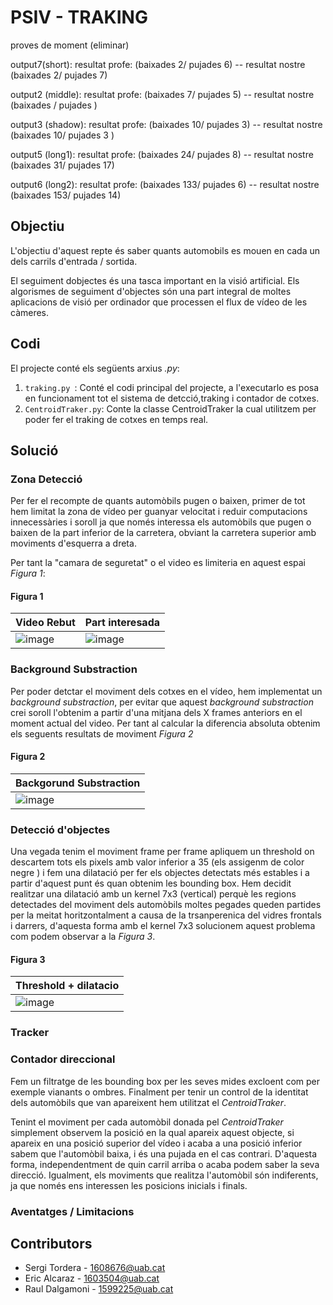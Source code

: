 # PSIV - TRAKING

proves de moment (eliminar)

output7(short):   resultat profe: (baixades 2/ pujades 6)  -- resultat nostre (baixades 2/ pujades 7) 

output2 (middle):   resultat profe: (baixades 7/ pujades 5)  -- resultat nostre (baixades / pujades ) 

output3 (shadow):   resultat profe: (baixades 10/ pujades 3)  -- resultat nostre (baixades 10/ pujades 3 ) 

output5 (long1):   resultat profe: (baixades 24/ pujades 8)  -- resultat nostre (baixades 31/ pujades 17) 

output6 (long2):   resultat profe: (baixades 133/ pujades 6)  -- resultat nostre (baixades 153/ pujades 14) 

## Objectiu
L'objectiu d'aquest repte és saber quants automobils es mouen en cada un dels carrils d'entrada / sortida.

El seguiment dobjectes és una tasca important en la visió artificial. Els algorismes de seguiment d'objectes són una part integral de moltes aplicacions de visió per ordinador que processen el flux de vídeo de les càmeres.

## Codi
El projecte conté els següents arxius *.py*:
1. ``traking.py ``: Conté el codi principal del projecte, a l'executarlo es posa en funcionament tot el sistema de detcció,traking i contador de cotxes.
2. ``CentroidTraker.py``: Conte la classe CentroidTraker la cual utilitzem per poder fer el traking de cotxes en temps real.
## Solució

### Zona Detecció
Per fer el recompte de quants automòbils pugen o baixen, primer de tot hem limitat la zona de vídeo per guanyar velocitat i reduir computacions innecessàries i soroll ja que només interessa els automòbils que pugen o baixen de la part inferior de la carretera, obviant la carretera superior amb moviments d'esquerra a dreta.

Per tant la "camara de seguretat" o el video es limiteria en aquest espai *Figura 1*:

#### Figura 1
| Video Rebut | Part interesada |
| -------------| ------------- | 
|![image](https://github.com/SergiTordera/PSIV---TRAKING/assets/61145059/155f3139-2361-498e-a1b3-44270e9edc3e)|![image](https://github.com/SergiTordera/PSIV---TRAKING/assets/61145059/1b3889d9-2b18-469d-8d31-f3c72cb809a2)|

### Background Substraction
Per poder detctar el moviment dels cotxes en el vídeo, hem implementat un *background substraction*, per evitar que aquest *background substraction* crei soroll  l'obtenim a partir d'una mitjana dels X frames anteriors en el moment actual del video. Per tant al calcular la diferencia absoluta obtenim els seguents resultats de moviment *Figura 2*
#### Figura 2
|Backgorund Substraction|
|-------------|
|![image](https://github.com/SergiTordera/PSIV---TRAKING/assets/61145059/0c582af3-47ab-4690-99bb-431024e1bdd1)|

### Detecció d'objectes
Una vegada tenim el moviment frame per frame apliquem un threshold on descartem tots els pixels amb valor inferior a 35 (els assigenm de color negre )  i fem una dilatació per fer els objectes detectats més estables i a partir d'aquest punt és quan obtenim les bounding box. Hem decidit realitzar una dilatació amb un kernel 7x3 (vertical) perquè les regions detectades del moviment dels automòbils moltes pegades queden partides per la meitat horitzontalment a causa de la trsanperenica del vidres frontals i darrers, d'aquesta forma amb el kernel 7x3 solucionem aquest problema com podem observar a la *Figura 3*.

#### Figura 3
|Threshold + dilatacio |
|-------------|
|![image](https://github.com/SergiTordera/PSIV---TRAKING/assets/61145059/effff532-7d3e-4e97-83b1-4cdbfed027f0)|


### Tracker

### Contador direccional
Fem un filtratge de les bounding box per les seves mides excloent com per exemple vianants o ombres. Finalment per tenir un control de la identitat dels automòbils que van apareixent hem utilitzat el *CentroidTraker*.

Tenint el moviment per cada automòbil donada pel *CentroidTraker* simplement observem la posició en la qual apareix aquest objecte, si apareix en una posició superior del vídeo i acaba a una posició inferior sabem que l'automòbil baixa, i és una pujada en el cas contrari. D'aquesta forma, independentment de quin carril arriba o acaba podem saber la seva direcció. Igualment, els moviments que realitza l'automòbil són indiferents, ja que només ens interessen les posicions inicials i finals.
### Aventatges / Limitacions



## Contributors
* Sergi Tordera - 1608676@uab.cat
* Eric Alcaraz - 1603504@uab.cat                
* Raul Dalgamoni - 1599225@uab.cat
